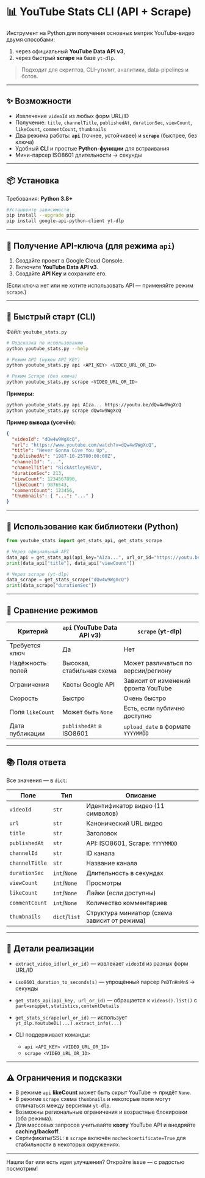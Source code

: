 # 📊 YouTube Stats CLI (API + Scrape)

Инструмент на Python для получения основных метрик YouTube-видео двумя способами:

1. через официальный **YouTube Data API v3**,
2. через быстрый **scrape** на базе `yt-dlp`.

> Подходит для скриптов, CLI-утилит, аналитики, data-pipelines и ботов.

---

## ✨ Возможности

* Извлечение `videoId` из любых форм URL/ID
* Получение: `title`, `channelTitle`, `publishedAt`, `durationSec`, `viewCount`, `likeCount`, `commentCount`, `thumbnails`
* Два режима работы: **`api`** (точнее, устойчивее) и **`scrape`** (быстрее, без ключа)
* Удобный **CLI** и простые **Python-функции** для встраивания
* Мини-парсер ISO8601 длительности → секунды

---

## 📦 Установка

Требования: **Python 3.8+**

```bash
#Установите зависимости
pip install --upgrade pip
pip install google-api-python-client yt-dlp
```


---

## 🔑 Получение API-ключа (для режима `api`)

1. Создайте проект в Google Cloud Console.
2. Включите **YouTube Data API v3**.
3. Создайте **API Key** и сохраните его.

(Если ключа нет или не хотите использовать API — применяйте режим `scrape`.)

---

## 🚀 Быстрый старт (CLI)

Файл: `youtube_stats.py`

```bash
# Подсказка по использованию
python youtube_stats.py --help

# Режим API (нужен API_KEY)
python youtube_stats.py api <API_KEY> <VIDEO_URL_OR_ID>

# Режим Scrape (без ключа)
python youtube_stats.py scrape <VIDEO_URL_OR_ID>
```

**Примеры:**

```bash
python youtube_stats.py api AIza... https://youtu.be/dQw4w9WgXcQ
python youtube_stats.py scrape dQw4w9WgXcQ
```

**Пример вывода (усечён):**

```json
{
  "videoId": "dQw4w9WgXcQ",
  "url": "https://www.youtube.com/watch?v=dQw4w9WgXcQ",
  "title": "Never Gonna Give You Up",
  "publishedAt": "1987-10-25T00:00:00Z", 
  "channelId": "...",
  "channelTitle": "RickAstleyVEVO",
  "durationSec": 213,
  "viewCount": 1234567890,
  "likeCount": 9876543,
  "commentCount": 123456,
  "thumbnails": { "...": "..." }
}
```

---

## 🧩 Использование как библиотеки (Python)

```python
from youtube_stats import get_stats_api, get_stats_scrape

# Через официальный API
data_api = get_stats_api(api_key="AIza...", url_or_id="https://youtu.be/dQw4w9WgXcQ")
print(data_api["title"], data_api["viewCount"])

# Через scrape (yt-dlp)
data_scrape = get_stats_scrape("dQw4w9WgXcQ")
print(data_scrape["durationSec"])
```

---

## 🧭 Сравнение режимов

| Критерий         | `api` (YouTube Data API v3) | `scrape` (yt-dlp)                   |
| ---------------- | --------------------------- | ----------------------------------- |
| Требуется ключ   | Да                          | Нет                                 |
| Надёжность полей | Высокая, стабильная схема   | Может различаться по версии/региону |
| Ограничения      | Квоты Google API            | Зависит от изменений фронта YouTube |
| Скорость         | Быстро                      | Очень быстро                        |
| Поля `likeCount` | Может быть `None`           | Есть, если публично доступно        |
| Дата публикации  | `publishedAt` в ISO8601     | `upload_date` в формате `YYYYMMDD`  |

---

## 📚 Поля ответа

Все значения — в `dict`:

| Поле           | Тип           | Описание                                     |
| -------------- | ------------- | -------------------------------------------- |
| `videoId`      | `str`         | Идентификатор видео (11 символов)            |
| `url`          | `str`         | Канонический URL видео                       |
| `title`        | `str`         | Заголовок                                    |
| `publishedAt`  | `str`         | API: ISO8601, Scrape: `YYYYMMDD`             |
| `channelId`    | `str`         | ID канала                                    |
| `channelTitle` | `str`         | Название канала                              |
| `durationSec`  | `int`/`None`  | Длительность в секундах                      |
| `viewCount`    | `int`/`None`  | Просмотры                                    |
| `likeCount`    | `int`/`None`  | Лайки (если доступны)                        |
| `commentCount` | `int`/`None`  | Количество комментариев                      |
| `thumbnails`   | `dict`/`list` | Структура миниатюр (схема зависит от режима) |

---

## 🧠 Детали реализации

* `extract_video_id(url_or_id)` — извлекает `videoId` из разных форм URL/ID
* `iso8601_duration_to_seconds(s)` — упрощённый парсер `PnDTnHnMnS` → секунды
* `get_stats_api(api_key, url_or_id)` — обращается к `videos().list()` с `part=snippet,statistics,contentDetails`
* `get_stats_scrape(url_or_id)` — использует `yt_dlp.YoutubeDL(...).extract_info(...)`
* CLI поддерживает команды:

  * `api <API_KEY> <VIDEO_URL_OR_ID>`
  * `scrape <VIDEO_URL_OR_ID>`

---

## ⚠️ Ограничения и подсказки

* В режиме `api` **likeCount** может быть скрыт YouTube → придёт `None`.
* В режиме `scrape` схема `thumbnails` и некоторые поля могут отличаться между версиями `yt-dlp`.
* Возможны региональные ограничения и возрастные блокировки (оба режима).
* Для массовых запросов учитывайте **квоту** YouTube API и внедряйте **caching/backoff**.
* Сертификаты/SSL: в `scrape` включён `nocheckcertificate=True` для стабильности в некоторых окружениях.

---



Нашли баг или есть идея улучшения? Откройте issue — с радостью посмотрим!
